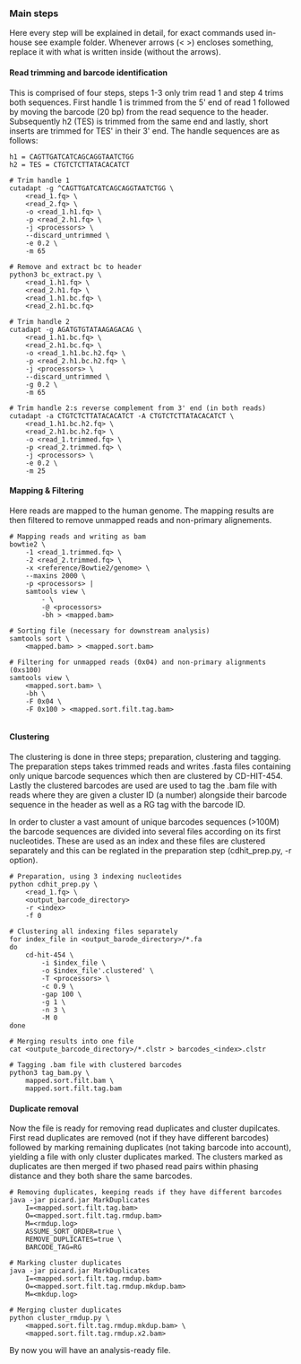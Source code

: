 ### Main steps
Here every step will be explained in detail, for exact commands used in-house see example folder. Whenever arrows (< >) 
encloses something, replace it with what is written inside (without the arrows). 

#### Read trimming and barcode identification
This is comprised of four steps, steps 1-3 only trim read 1 and step 4 trims both sequences. First handle 1 is trimmed 
from the 5' end of read 1 followed by moving the barcode (20 bp) from the read sequence to the header. Subsequently 
h2 (TES) is trimmed from the same end and lastly, short inserts are trimmed for TES' in their 3' end. The handle 
sequences are as follows:

```
h1 = CAGTTGATCATCAGCAGGTAATCTGG
h2 = TES = CTGTCTCTTATACACATCT

```

```
# Trim handle 1
cutadapt -g ^CAGTTGATCATCAGCAGGTAATCTGG \
    <read_1.fq> \
    <read_2.fq> \
    -o <read_1.h1.fq> \
    -p <read_2.h1.fq> \
    -j <processors> \
    --discard_untrimmed \
    -e 0.2 \
    -m 65 
  
# Remove and extract bc to header  
python3 bc_extract.py \
    <read_1.h1.fq> \
    <read_2.h1.fq> \
    <read_1.h1.bc.fq> \
    <read_2.h1.bc.fq>
 
# Trim handle 2 
cutadapt -g AGATGTGTATAAGAGACAG \
    <read_1.h1.bc.fq> \    
    <read_2.h1.bc.fq> \
    -o <read_1.h1.bc.h2.fq> \
    -p <read_2.h1.bc.h2.fq> \
    -j <processors> \
    --discard_untrimmed \
    -g 0.2 \
    -m 65
    
# Trim handle 2:s reverse complement from 3' end (in both reads)  
cutadapt -a CTGTCTCTTATACACATCT -A CTGTCTCTTATACACATCT \
    <read_1.h1.bc.h2.fq> \    
    <read_2.h1.bc.h2.fq> \
    -o <read_1.trimmed.fq> \
    -p <read_2.trimmed.fq> \
    -j <processors> \
    -e 0.2 \
    -m 25
```

#### Mapping & Filtering

Here reads are mapped to the human genome. The mapping results are then filtered to remove unmapped reads and
non-primary alignements.

```
# Mapping reads and writing as bam
bowtie2 \
    -1 <read_1.trimmed.fq> \
    -2 <read_2.trimmed.fq> \
    -x <reference/Bowtie2/genome> \
    --maxins 2000 \
    -p <processors> |
    samtools view \
        - \
        -@ <processors>
        -bh > <mapped.bam>
   
# Sorting file (necessary for downstream analysis)
samtools sort \
    <mapped.bam> > <mapped.sort.bam>
    
# Filtering for unmapped reads (0x04) and non-primary alignments (0xs100)
samtools view \
    <mapped.sort.bam> \
    -bh \
    -F 0x04 \
    -F 0x100 > <mapped.sort.filt.tag.bam> 
    
```

#### Clustering

The clustering is done in three steps; preparation, clustering and tagging. The preparation steps takes trimmed reads
and writes .fasta files containing only unique barcode sequences which then are clustered by CD-HIT-454. Lastly the
clustered barcodes are used are used to tag the .bam file with reads where they are given a cluster ID (a number) 
alongside their barcode sequence in the header as well as a RG tag with the barcode ID.

In order to cluster a vast amount of unique barcodes sequences (>100M) the barcode sequences are divided into several 
files according on its first nucleotides. These are used as an index and these files are clustered separately and this
can be reglated in the preparation step (cdhit_prep.py, -r option).

```
# Preparation, using 3 indexing nucleotides
python cdhit_prep.py \
    <read_1.fq> \
    <output_barcode_directory>
    -r <index>
    -f 0
    
# Clustering all indexing files separately
for index_file in <output_barode_directory>/*.fa
do
    cd-hit-454 \
        -i $index_file \
        -o $index_file'.clustered' \
        -T <processors> \
        -c 0.9 \
        -gap 100 \
        -g 1 \
        -n 3 \
        -M 0
done

# Merging results into one file
cat <outpute_barcode_directory>/*.clstr > barcodes_<index>.clstr
 
# Tagging .bam file with clustered barcodes
python3 tag_bam.py \
    mapped.sort.filt.bam \
    mapped.sort.filt.tag.bam

```

#### Duplicate removal

Now the file is ready for removing read duplicates and cluster dupilcates. First read duplicates are removed (not if 
they have different barcodes) followed by marking remaining duplicates (not taking barcode into account), yielding a 
file with only cluster duplicates marked. The clusters marked as duplicates are then merged if two phased read pairs 
within phasing distance and they both share the same barcodes.

```
# Removing duplicates, keeping reads if they have different barcodes
java -jar picard.jar MarkDuplicates 
    I=<mapped.sort.filt.tag.bam>
    O=<mapped.sort.filt.tag.rmdup.bam>
    M=<rmdup.log>
    ASSUME_SORT_ORDER=true \
    REMOVE_DUPLICATES=true \
    BARCODE_TAG=RG
 
# Marking cluster duplicates
java -jar picard.jar MarkDuplicates
    I=<mapped.sort.filt.tag.rmdup.bam>
    O=<mapped.sort.filt.tag.rmdup.mkdup.bam>
    M=<mkdup.log>
   
# Merging cluster duplicates
python cluster_rmdup.py \
    <mapped.sort.filt.tag.rmdup.mkdup.bam> \
    <mapped.sort.filt.tag.rmdup.x2.bam>
```

By now you will have an analysis-ready file.